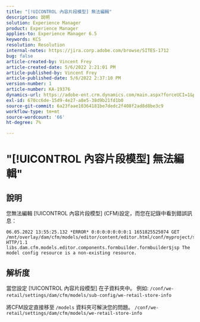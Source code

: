 ```yaml
---
title: "[!UICONTROL 內容片段模型] 無法編輯"
description: 說明
solution: Experience Manager
product: Experience Manager
applies-to: Experience Manager 6.5
keywords: KCS
resolution: Resolution
internal-notes: https://jira.corp.adobe.com/browse/SITES-1712
bug: false
article-created-by: Vincent Frey
article-created-date: 5/6/2022 2:21:01 PM
article-published-by: Vincent Frey
article-published-date: 5/6/2022 2:37:10 PM
version-number: 1
article-number: KA-19376
dynamics-url: https://adobe-ent.crm.dynamics.com/main.aspx?forceUCI=1&pagetype=entityrecord&etn=knowledgearticle&id=c91330bb-47cd-ec11-a7b5-6045bd00db25
exl-id: 670cc6de-15d9-4e27-a8e5-38d9b21fd1b0
source-git-commit: 6a23faae10364181be7dedc2f408f2ad8d8be3c9
workflow-type: tm+mt
source-wordcount: '66'
ht-degree: 7%

---
```


# &quot;[!UICONTROL 內容片段模型] 無法編輯&quot;

## 說明


您無法編輯 [!UICONTROL 內容片段模型] (CFM)設定，而您在記錄中看到錯誤訊息：

```
06.05.2022 13:55:25.132 *ERROR* 0:0:0:0:0:0:0:1 1651825525074 GET 
/mnt/overlay/dam/cfm/models/editor/content/editor.html/conf/myproject/settings/dam/cfm/models/mycompanymodels HTTP/1.1 
libs.dam.cfm.models.editor.components.formbuilder.formbuilder$jsp The model config resource is a non-existing resource.
```

## 解析度


當您設定 [!UICONTROL 內容片段模型] 在子資料夾中。
例如: `/conf/we-retail/settings/dam/cfm/models/sub-config/we-retail-store-info` 

將CFM設定直接移至 `/models` 資料夾可解決您的問題。
`/conf/we-retail/settings/dam/cfm/models/we-retail-store-info`
